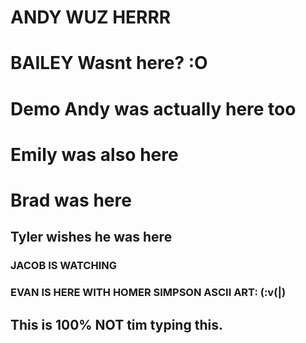 # ANDY WUZ HERRR
# BAILEY Wasnt here? :O
# Demo Andy was actually here too
# Emily was also here
# Brad was here
## Tyler wishes he was here
### JACOB IS WATCHING
### EVAN IS HERE WITH HOMER SIMPSON ASCII ART: (:v(|)
## This is 100% NOT tim typing this.

